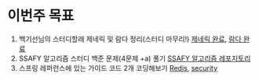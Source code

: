 # 이번주 목표
1. 백기선님의 스터디할래 제네릭 및 람다 정리(스터디 마무리!) [제네릭 완료](https://velog.io/@kwj1270/Generics), [람다 완료](https://velog.io/@kwj1270/Lambda)          
2. SSAFY 알고리즘 스터디 백준 문제(4문제 +a) 풀기 [SSAFY 알고리즘 레포지토리](https://github.com/SSAFY5thGwangJu4C/Algorithm_AlgoGaZa/tree/main/kwj1270/3%EC%9B%94%201%EC%A3%BC)         
3. 스프링 레퍼런스에 있는 가이드 코드 2개 코딩해보기 [Redis](https://github.com/spring-reference-trainning/SpringBoot-Redis), [security](https://github.com/spring-reference-trainning/SpringBoot-Security)   

